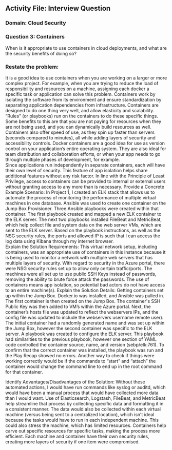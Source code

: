 ## Activity File: Interview Question
### Domain: Cloud Security

### Question 3: Containers
When is it appropriate to use containers in cloud deployments, and what are the security benefits of doing so?

### Restate the problem:

It is a good idea to use containers when you are working on a larger or more complex project.  For example, when you are trying to reduce the load of responsibility and resources on a machine, assigning each docker a specific task or application can solve this problem. Containers work by isolating the software from its environment and ensure standardization by separating application dependencies from infrastructure.  Containers are designed to do one thing very well, and allow elasticity and scalability.  “Rules” (or playbooks) run on the containers to do these specific things.  Some benefits to this are that you are not paying for resources when they are not being used, and you can dynamically build resources as well.  Containers also offer speed of use, as they spin up faster than servers (seconds compared to minutes), all while adding layers of security and accessibility controls.  Docker containers are a good idea for use as version control on your application’s entire operating system.  They are also ideal for team distribution and collaboration efforts, or when your app needs to go through multiple phases of development, for example.  
Since applications run independently in separate containers, each will have their own level of security. This feature of app isolation helps share additional features without any risk factor. In line with the Principle of Least Privilege, access to containers can be provided to internal or external users without granting access to any more than is necessary.
Provide a Concrete Example Scenario:
In Project 1, I created an ELK stack that allows us to automate the process of monitoring the performance of multiple virtual machines in one database. Ansible was used to create one container on the Jump Box Provisioner. Three Ansible playbooks were created within that container. The first playbook created and mapped a new ELK container to the ELK server.  The next two playbooks installed FileBeat and MetricBeat, which help collect file and system data on the web server VMs, which are sent to the ELK server. Based on the playbook instructions, as well as the NSG security rules, the ports and allowed IP is such that I can access the log data using Kibana through my internet browser.  
Explain the Solution Requirements:
This virtual network setup, including containers, was an appropriate use of containers in this instance because it is being used to monitor a network with multiple web servers that has multiple layers of security.  With regard to security in the Azure portal, there were NSG security rules set up to allow only certain traffic/ports. The machines were all set up to use public SSH Keys instead of passwords, removing the ability to brute force attack the passwords.  The use of containers means app isolation, so potential bad actors do not have access to an entire machine(s).
Explain the Solution Details:
Getting containers set up within the Jump Box.  Docker.io was installed, and Ansible was pulled in.  The first container is then created on the Jump Box. The container's SSH Public Key  was then added to VM’s within the Azure portal. Next, the container’s hosts file was updated to reflect the webservers IPs, and the config file was updated to include the webservers username remote user).
The initial container had a randomly generated name and was set up within the Jump Box, however the second container was specific to the ELK server.  A playbook was created to configure the ELK server.  This playbook had similarities to the previous playbook, however one section of YAML code controlled the container source, name, and version (sebp/elk:761).  To confirm that the correct container was installed, the playbook was run and the Play Recap showed no errors.  Another way to check if things were working correctly would be if the commands to “start” and “attach” the container would change the command line to end up in the root command for that container.

Identify Advantages/Disadvantages of the Solution:
Without these automated actions, I would have run commands like syslog or auditd, which would have been a manual process that would have collected more data than I would want.  Use of Elasticsearch, Logstash, FileBeat, and MetricBeat help streamline that process by collecting specific data and formatting it in a consistent manner. The data would also be collected within each virtual machine (versus being sent to a centralized location), which isn’t ideal because the tasks would have to run in each independent machine. This could also stress the machine, which has limited resources.  Containers help carve out specific resources for specific tasks, making the process more efficient. Each machine and container have their own security rules, creating more layers of security if one item were compromised.
